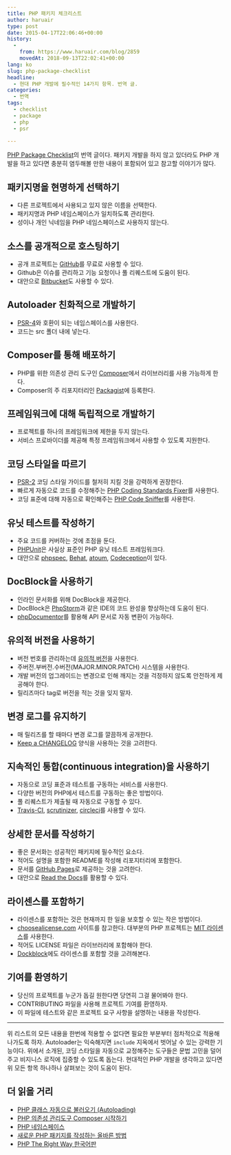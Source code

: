 ```yaml
---
title: PHP 패키지 체크리스트
author: haruair
type: post
date: 2015-04-17T22:06:46+00:00
history:
  - 
    from: https://www.haruair.com/blog/2859
    movedAt: 2018-09-13T22:02:41+00:00
lang: ko
slug: php-package-checklist
headline:
  - 현대 PHP 개발에 필수적인 14가지 항목. 번역 글.
categories:
  - 번역
tags:
  - checklist
  - package
  - php
  - psr

---
```

[PHP Package Checklist][1]의 번역 글이다. 패키지 개발을 하지 않고 있더라도 PHP 개발을 하고 있다면 충분히 염두해볼 만한 내용이 포함되어 있고 참고할 이야기가 많다.

## 패키지명을 현명하게 선택하기

  * 다른 프로젝트에서 사용되고 있지 않은 이름을 선택한다.
  * 패키지명과 PHP 네임스페이스가 일치하도록 관리한다.
  * 성이나 개인 닉네임을 PHP 네임스페이스로 사용하지 않는다.

## 소스를 공개적으로 호스팅하기

  * 공개 프로젝트는 [GitHub][2]를 무료로 사용할 수 있다.
  * Github은 이슈를 관리하고 기능 요청이나 풀 리퀘스트에 도움이 된다.
  * 대안으로 [Bitbucket][3]도 사용할 수 있다.

## Autoloader 친화적으로 개발하기

  * [PSR-4][4]와 호환이 되는 네임스페이스를 사용한다.
  * 코드는 src 폴더 내에 넣는다.

## Composer를 통해 배포하기

  * PHP를 위한 의존성 관리 도구인 [Composer][5]에서 라이브러리를 사용 가능하게 한다.
  * Composer의 주 리포지터리인 [Packagist][6]에 등록한다.

## 프레임워크에 대해 독립적으로 개발하기

  * 프로젝트를 하나의 프레임워크에 제한을 두지 않는다.
  * 서비스 프로바이더를 제공해 특정 프레임워크에서 사용할 수 있도록 지원한다.

## 코딩 스타일을 따르기

  * [PSR-2][7] 코딩 스타일 가이드를 철저히 지킬 것을 강력하게 권장한다.
  * 빠르게 자동으로 코드를 수정해주는 [PHP Coding Standards Fixer][8]를 사용한다.
  * 코딩 표준에 대해 자동으로 확인해주는 [PHP Code Sniffer][9]를 사용한다.

## 유닛 테스트를 작성하기

  * 주요 코드를 커버하는 것에 초점을 둔다.
  * [PHPUnit][10]은 사실상 표준인 PHP 유닛 테스트 프레임워크다.
  * 대안으로 [phpspec][11], [Behat][12], [atoum][13], [Codeception][14]이 있다.

## DocBlock을 사용하기

  * 인라인 문서화를 위해 DocBlock을 제공한다.
  * DocBlock은 [PhpStorm][15]과 같은 IDE의 코드 완성을 향상하는데 도움이 된다.
  * [phpDocumentor][16]를 활용해 API 문서로 자동 변환이 가능하다.

## 유의적 버전을 사용하기

  * 버전 번호를 관리하는데 [유의적 버전][17]을 사용한다.
  * 주버전.부버전.수버전(MAJOR.MINOR.PATCH) 시스템을 사용한다.
  * 개발 버전의 업그레이드는 변경으로 인해 깨지는 것을 걱정하지 않도록 안전하게 제공해야 한다.
  * 릴리즈마다 tag로 버전을 적는 것을 잊지 말자.

## 변경 로그를 유지하기

  * 매 릴리즈를 할 때마다 변경 로그를 깔끔하게 공개한다.
  * [Keep a CHANGELOG][18] 양식을 사용하는 것을 고려한다.

## 지속적인 통합(continuous integration)을 사용하기

  * 자동으로 코딩 표준과 테스트를 구동하는 서비스를 사용한다.
  * 다양한 버전의 PHP에서 테스트를 구동하는 좋은 방법이다.
  * 풀 리퀘스트가 제출될 때 자동으로 구동할 수 있다.
  * [Travis-CI][19], [scrutinizer][20], [circleci][21]를 사용할 수 있다.

## 상세한 문서를 작성하기

  * 좋은 문서화는 성공적인 패키지에 필수적인 요소다.
  * 적어도 설명을 포함한 README를 작성해 리포지터리에 포함한다.
  * 문서를 [GitHub Pages][22]로 제공하는 것을 고려한다.
  * 대안으로 [Read the Docs][23]를 활용할 수 있다.

## 라이센스를 포함하기

  * 라이센스를 포함하는 것은 현재까지 한 일을 보호할 수 있는 작은 방법이다.
  * [choosealicense.com][24] 사이트를 참고한다. 대부분의 PHP 프로젝트는 [MIT 라이센스][25]를 사용한다.
  * 적어도 LICENSE 파일은 라이브러리에 포함해야 한다.
  * [Dockblock][26]에도 라이센스를 포함할 것을 고려해본다.

## 기여를 환영하기

  * 당신의 프로젝트를 누군가 돕길 원한다면 당연히 그걸 물어봐야 한다.
  * CONTRIBUTING 파일을 사용해 프로젝트 기여를 환영하자.
  * 이 파일에 테스트와 같은 프로젝트 요구 사항을 설명하는 내용을 작성한다.

* * *

위 리스트의 모든 내용을 한번에 적용할 수 없다면 필요한 부분부터 점차적으로 적용해 나가도록 하자. Autoloader는 익숙해지면 `include` 지옥에서 벗어날 수 있는 강력한 기능이다. 위에서 소개된, 코딩 스타일을 자동으로 교정해주는 도구들은 문법 고민을 덜어주고 비지니스 로직에 집중할 수 있도록 돕는다. 현대적인 PHP 개발을 생각하고 있다면 위 모든 항목 하나하나 살펴보는 것이 도움이 된다.

## 더 읽을 거리

  * [PHP 클래스 자동으로 불러오기 (Autoloading)][27]
  * [PHP 의존성 관리도구 Composer 시작하기][28]
  * [PHP 네임스페이스][29]
  * [새로운 PHP 패키지를 작성하는 올바른 방법][30]
  * [PHP The Right Way 한국어판][31]

 [1]: http://phppackagechecklist.com/
 [2]: http://github.com
 [3]: http://bitbucket.org
 [4]: http://www.php-fig.org/psr/psr-4/
 [5]: https://getcomposer.org/
 [6]: https://packagist.org/
 [7]: https://github.com/php-fig/fig-standards/blob/master/accepted/PSR-2-coding-style-guide.md
 [8]: http://cs.sensiolabs.org/
 [9]: https://github.com/squizlabs/PHP_CodeSniffer
 [10]: https://phpunit.de/
 [11]: http://www.phpspec.net/en/latest/
 [12]: http://docs.behat.org/en/v2.5/
 [13]: https://github.com/atoum/
 [14]: http://codeception.com/
 [15]: https://www.jetbrains.com/phpstorm/
 [16]: http://www.phpdoc.org/
 [17]: http://semver.org/lang/ko/
 [18]: http://keepachangelog.com/
 [19]: https://travis-ci.org/
 [20]: https://scrutinizer-ci.com/
 [21]: https://circleci.com/
 [22]: https://pages.github.com/
 [23]: https://readthedocs.org/
 [24]: http://choosealicense.com/
 [25]: http://opensource.org/licenses/MIT
 [26]: http://www.phpdoc.org/docs/latest/references/phpdoc/tags/license.html
 [27]: http://haruair.com/blog/2323
 [28]: http://haruair.com/blog/1860
 [29]: http://haruair.com/blog/2843
 [30]: http://haruair.com/blog/2728
 [31]: http://modernpug.github.io/php-the-right-way/